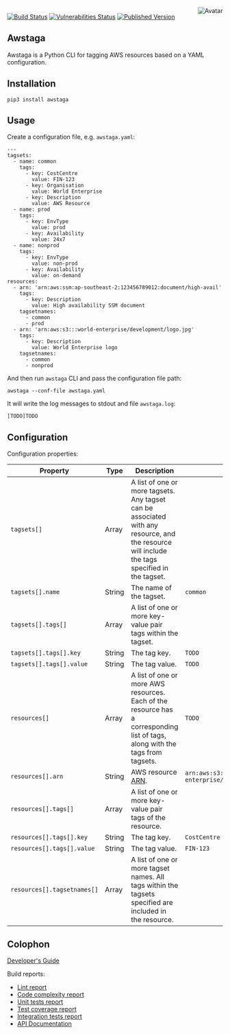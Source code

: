 <img align="right" src="https://raw.github.com/cliffano/awstaga/main/avatar.jpg" alt="Avatar"/>

[![Build Status](https://github.com/cliffano/awstaga/workflows/CI/badge.svg)](https://github.com/cliffano/awstaga/actions?query=workflow%3ACI)
[![Vulnerabilities Status](https://snyk.io/test/github/cliffano/awstaga/badge.svg)](https://snyk.io/test/github/cliffano/awstaga)
[![Published Version](https://img.shields.io/pypi/v/conflog.svg)](https://pypi.python.org/pypi/conflog)
<br/>

Awstaga
-------

Awstaga is a Python CLI for tagging AWS resources based on a YAML configuration.

Installation
------------

    pip3 install awstaga

Usage
-----

Create a configuration file, e.g. `awstaga.yaml`:

    ---
    tagsets:
      - name: common
        tags:
          - key: CostCentre
            value: FIN-123
          - key: Organisation
            value: World Enterprise
          - key: Description
            value: AWS Resource
      - name: prod
        tags:
          - key: EnvType
            value: prod
          - key: Availability
            value: 24x7
      - name: nonprod
        tags:
          - key: EnvType
            value: non-prod
          - key: Availability
            value: on-demand
    resources:
      - arn: 'arn:aws:ssm:ap-southeast-2:123456789012:document/high-avail'
        tags:
          - key: Description
            value: High availability SSM document
        tagsetnames:
          - common
          - prod
      - arn: 'arn:aws:s3:::world-enterprise/development/logo.jpg'
        tags:
          - key: Description
            value: World Enterprise logo
        tagsetnames:
          - common
          - nonprod
 
And then run `awstaga` CLI and pass the configuration file path:

    awstaga --conf-file awstaga.yaml

It will write the log messages to stdout and file `awstaga.log`:

    [TODO]TODO

Configuration
-------------

Configuration properties:

| Property | Type | Description | Example |
|----------|------|-------------|---------|
| `tagsets[]` | Array | A list of one or more tagsets. Any tagset can be associated with any resource, and the resource will include the tags specified in the tagset. | |
| `tagsets[].name` | String | The name of the tagset. | `common` |
| `tagsets[].tags[]` | Array | A list of one or more key-value pair tags within the tagset. | |
| `tagsets[].tags[].key` | String | The tag key. | `TODO` |
| `tagsets[].tags[].value` | String | The tag value. | `TODO` |
| `resources[]` | Array | A list of one or more AWS resources. Each of the resource has a corresponding list of tags, along with the tags from tagsets. | `TODO` |
| `resources[].arn` | String | AWS resource [ARN](https://docs.aws.amazon.com/IAM/latest/UserGuide/reference-arns.html). | `arn:aws:s3:::world-enterprise/development/logo.jpg` |
| `resources[].tags[]` | Array | A list of one or more key-value pair tags of the resource. | |
| `resources[].tags[].key` | String | The tag key. | `CostCentre` |
| `resources[].tags[].value` | String | The tag value. | `FIN-123` |
| `resources[].tagsetnames[]` | Array | A list of one or more tagset names. All tags within the tagsets specified are included in the resource. | |

Colophon
--------

[Developer's Guide](https://cliffano.github.io/developers_guide.html#python)

Build reports:

* [Lint report](https://cliffano.github.io/awstaga/lint/pylint/index.html)
* [Code complexity report](https://cliffano.github.io/awstaga/complexity/wily/index.html)
* [Unit tests report](https://cliffano.github.io/awstaga/test/pytest/index.html)
* [Test coverage report](https://cliffano.github.io/awstaga/coverage/coverage/index.html)
* [Integration tests report](https://cliffano.github.io/awstaga/test-integration/pytest/index.html)
* [API Documentation](https://cliffano.github.io/awstaga/doc/sphinx/index.html)
